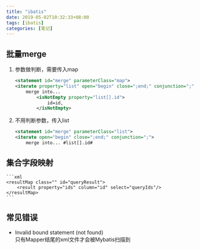 ```yaml
---
title: "ibatis"
date: 2019-05-02T10:32:33+08:00
tags: [ibatis]
categories: [笔记]
---
```


## 批量merge
1. 参数做判断，需要传入map
    ```xml
    <statement id="merge" parameterClass="map">
    <iterate property="list" open="begin" close=";end;" conjunction=";">
        merge into...
            <isNotEmpty property="list[].id">
                id=id,
            </isNotEmpty>
    ```
2. 不用判断参数，传入list
    ```xml
    <statement id="merge" parameterClass="list">
    <iterate open="begin" close=";end;" conjunction=";">
        merge into... #list[].id#
    ```

## 集合字段映射
    ```xml
    <resultMap class="" id="queryResult">
        <result property="ids" column="id" select="queryIds"/>
    </resultMap>
    ```

## 常见错误
- Invalid bound statement (not found)  
只有Mapper结尾的xml文件才会被Mybatis扫描到
